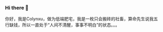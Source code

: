 ### Hi there 👋
你好，我是Colynxu，做为低端肥宅，我是一枚只会搬砖的社畜，算命先生说我五行缺钱，所以一直处于“人间不清醒，事事不明白”的状态。。。
<!--
**colynxu/colynxu** is a ✨ _special_ ✨ repository because its `README.md` (this file) appears on your GitHub profile.

Here are some ideas to get you started:

- 🔭 I’m currently working on ...
- 🌱 I’m currently learning ...
- 👯 I’m looking to collaborate on ...
- 🤔 I’m looking for help with ...
- 💬 Ask me about ...
- 📫 How to reach me: ...
- 😄 Pronouns: ...
- ⚡ Fun fact: ...
-->
